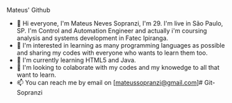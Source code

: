 Mateus' Github

- 👋 Hi everyone, I'm Mateus Neves Sopranzi, I'm 29. I'm live in São Paulo, SP. I'm Control and Automation Engineer and actually i'm coursing analysis and systems development in Fatec Ipiranga.
- 👀 I'm interested in learning as many programming languages ​​as possible and sharing my codes with everyone who wants to learn them too. 
- 🌱 I'm currently learning HTML5 and Java.
- 💞️ I'm looking to colaborate with my codes and my knowedge to all that want to learn.
- 📫 You can reach me by email on [mateussopranzi@gmail.com]# Git-Sopranzi
